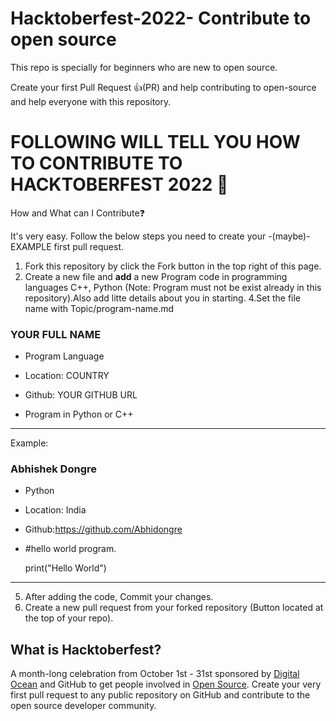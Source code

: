 # Hacktoberfest-2022- Contribute to open source
This repo is specially for beginners who are new to open source.

Create your first Pull Request 👍(PR) and help contributing to open-source and help everyone with this repository.

# FOLLOWING WILL TELL YOU HOW TO CONTRIBUTE TO HACKTOBERFEST 2022 🙂
How and What can I Contribute❓

It's very easy. Follow the below steps you need to create your -(maybe)- EXAMPLE first pull request.

1. Fork this repository by click the Fork button in the top right of this page.
2. Create a new file and **add** a new Program code in programming languages C++, Python (Note: Program must not be exist already in this repository).Also add litte details about you in starting.
4.Set the file name with Topic/program-name.md
### YOUR FULL NAME

- Program Language 

- Location: COUNTRY

- Github: YOUR GITHUB URL

- Program in Python or C++
***

Example:

### Abhishek Dongre

- Python 

- Location: India

- Github:https://github.com/Abhidongre

- #hello world program.
  
  print("Hello World")

***
5. After adding the code, Commit your changes.
6. Create a new pull request from your forked repository (Button located at the top of your repo).
## What is Hacktoberfest?

A month-long celebration from October 1st - 31st sponsored by [Digital Ocean](https://hacktoberfest.digitalocean.com/) and GitHub to get people involved in [Open Source](https://github.com/open-source). Create your very first pull request to any public repository on GitHub and contribute to the open source developer community.
